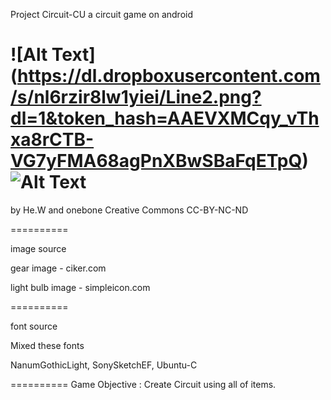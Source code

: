 Project Circuit-CU
a circuit game on android

![Alt Text] (https://dl.dropboxusercontent.com/s/nl6rzir8lw1yiei/Line2.png?dl=1&token_hash=AAEVXMCqy_vThxa8rCTB-VG7yFMA68agPnXBwSBaFqETpQ)
![Alt Text](https://photos-2.dropbox.com/t/0/AAASMaPgWdWNB6IueYJEhZlxQi8kAsosFf3PRRb61lWmog/12/189603184/png/1024x768/3/1398160800/0/2/ccicon.png/sRhjjLiiSwnYV4gFTzrYVL2kP8gUYigGoxZHU2ZiVhk)
==========
by He.W and onebone
Creative Commons
CC-BY-NC-ND

==========

image source

gear image - ciker.com

light bulb image - simpleicon.com

==========

font source

Mixed these fonts

NanumGothicLight, SonySketchEF, Ubuntu-C

==========
Game Objective :
Create Circuit using all of items.
